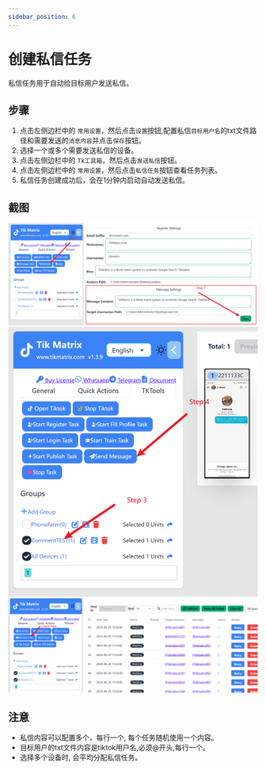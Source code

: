 ```yaml
---
sidebar_position: 6
---
```


# 创建私信任务

私信任务用于自动给目标用户发送私信。

## 步骤

1. 点击左侧边栏中的 `常用设置`，然后点击`设置`按钮,配置私信`目标用户名`的txt文件路径和需要发送的`消息内容`并点击`保存`按钮。
2. 选择一个或多个需要发送私信的设备。
3. 点击左侧边栏中的 `Tk工具箱`，然后点击`发送私信`按钮。
4. 点击左侧边栏中的 `常用设置`，然后点击`私信任务`按钮查看任务列表。
5. 私信任务创建成功后，会在1分钟内启动自动发送私信。

## 截图

![create-messagejob](../img/message12.png)
![create-messagejob](../img/message34.png)
![create-messagejob](../img/message56.png)

## 注意

* 私信内容可以配置多个，每行一个, 每个任务随机使用一个内容。
* 目标用户的txt文件内容是tiktok用户名,必须@开头,每行一个。
* 选择多个设备时, 会平均分配私信任务。
